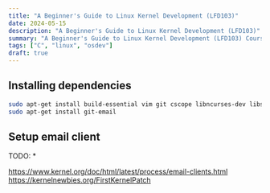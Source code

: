 ```yaml
---
title: "A Beginner's Guide to Linux Kernel Development (LFD103)"
date: 2024-05-15
description: "A Beginner's Guide to Linux Kernel Development (LFD103)"
summary: "A Beginner's Guide to Linux Kernel Development (LFD103) Course by Linux Foundation"
tags: ["C", "linux", "osdev"]
draft: true
---
```


## Installing dependencies

```sh
sudo apt-get install build-essential vim git cscope libncurses-dev libssl-dev bison flex
sudo apt-get install git-email
```

## Setup email client

TODO: *

https://www.kernel.org/doc/html/latest/process/email-clients.html
https://kernelnewbies.org/FirstKernelPatch


